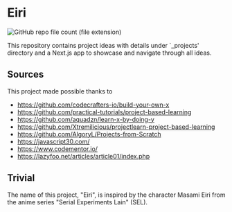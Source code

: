 # Eiri

![GitHub repo file count (file extension)](https://img.shields.io/github/directory-file-count/naphteine/eiri/_projects?label=Project%20count)

This repository contains project ideas with details under `\_projects' directory and a Next.js app to showcase and navigate through all ideas.

## Sources

This project made possible thanks to

- https://github.com/codecrafters-io/build-your-own-x
- https://github.com/practical-tutorials/project-based-learning
- https://github.com/aquadzn/learn-x-by-doing-y
- https://github.com/Xtremilicious/projectlearn-project-based-learning
- https://github.com/AlgoryL/Projects-from-Scratch
- https://javascript30.com/
- https://www.codementor.io/
- https://lazyfoo.net/articles/article01/index.php

## Trivial

The name of this project, "Eiri", is inspired by the character Masami Eiri from the anime series "Serial Experiments Lain" (SEL).
